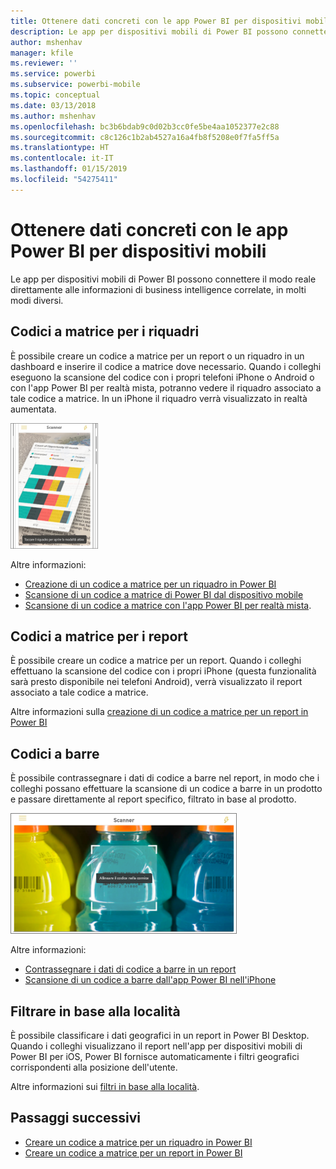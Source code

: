 ```yaml
---
title: Ottenere dati concreti con le app Power BI per dispositivi mobili
description: Le app per dispositivi mobili di Power BI possono connettere il modo reale direttamente alle informazioni di business intelligence correlate, senza che siano necessarie ricerche.
author: mshenhav
manager: kfile
ms.reviewer: ''
ms.service: powerbi
ms.subservice: powerbi-mobile
ms.topic: conceptual
ms.date: 03/13/2018
ms.author: mshenhav
ms.openlocfilehash: bc3b6bdab9c0d02b3cc0fe5be4aa1052377e2c88
ms.sourcegitcommit: c8c126c1b2ab4527a16a4fb8f5208e0f7fa5ff5a
ms.translationtype: HT
ms.contentlocale: it-IT
ms.lasthandoff: 01/15/2019
ms.locfileid: "54275411"
---
```

# <a name="get-data-from-the-real-world-with-the-power-bi-mobile-apps"></a>Ottenere dati concreti con le app Power BI per dispositivi mobili
Le app per dispositivi mobili di Power BI possono connettere il modo reale direttamente alle informazioni di business intelligence correlate, in molti modi diversi. 

## <a name="qr-codes-for-tiles"></a>Codici a matrice per i riquadri
È possibile creare un codice a matrice per un report o un riquadro in un dashboard e inserire il codice a matrice dove necessario. Quando i colleghi eseguono la scansione del codice con i propri telefoni iPhone o Android o con l'app Power BI per realtà mista, potranno vedere il riquadro associato a tale codice a matrice. In un iPhone il riquadro verrà visualizzato in realtà aumentata.

![Codice QR](./media/mobile-apps-data-in-real-world-context/power-bi-ios-qr-ar-scanner-small.png)

Altre informazioni:

* [Creazione di un codice a matrice per un riquadro in Power BI](../../service-create-qr-code-for-tile.md)
* [Scansione di un codice a matrice di Power BI dal dispositivo mobile](mobile-apps-qr-code.md)
* [Scansione di un codice a matrice con l'app Power BI per realtà mista](mobile-mixed-reality-app.md#scan-a-report-qr-code-in-holographic-view).

## <a name="qr-codes-for-reports"></a>Codici a matrice per i report
È possibile creare un codice a matrice per un report.  Quando i colleghi effettuano la scansione del codice con i propri iPhone (questa funzionalità sarà presto disponibile nei telefoni Android), verrà visualizzato il report associato a tale codice a matrice. 

Altre informazioni sulla [creazione di un codice a matrice per un report in Power BI](../../service-create-qr-code-for-report.md)

## <a name="barcodes"></a>Codici a barre
È possibile contrassegnare i dati di codice a barre nel report, in modo che i colleghi possano effettuare la scansione di un codice a barre in un prodotto e passare direttamente al report specifico, filtrato in base al prodotto.

![Codice a barre](./media/mobile-apps-data-in-real-world-context/power-bi-barcode-scanner.png)

Altre informazioni:

* [Contrassegnare i dati di codice a barre in un report](../../desktop-mobile-barcodes.md)
* [Scansione di un codice a barre dall'app Power BI nell'iPhone](mobile-apps-scan-barcode-iphone.md)

## <a name="filter-by-location"></a>Filtrare in base alla località
È possibile classificare i dati geografici in un report in Power BI Desktop. Quando i colleghi visualizzano il report nell'app per dispositivi mobili di Power BI per iOS, Power BI fornisce automaticamente i filtri geografici corrispondenti alla posizione dell'utente.

Altre informazioni sui [filtri in base alla località](mobile-apps-geographic-filtering.md).

## <a name="next-steps"></a>Passaggi successivi
* [Creare un codice a matrice per un riquadro in Power BI](../../service-create-qr-code-for-tile.md)
* [Creare un codice a matrice per un report in Power BI](../../service-create-qr-code-for-report.md)

